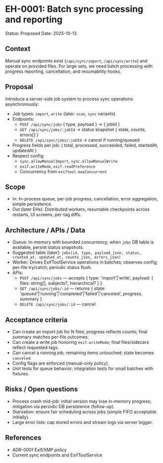 # EH-0001: Batch sync processing and reporting

Status: Proposed
Date: 2025-10-13

## Context
Manual sync endpoints exist (`/api/sync/import`, `/api/sync/write`) and operate on provided files. For large sets, we need batch processing with progress reporting, cancellation, and resumability hooks.

## Proposal
Introduce a server-side job system to process sync operations asynchronously:
- Job types: `import`, `write` (later: `scan`, `sync` variants)
- Endpoints:
  - `POST /api/sync/jobs` { type, payload } → { jobId }
  - `GET /api/sync/jobs/:jobId` → status snapshot { state, counts, errors[] }
  - `DELETE /api/sync/jobs/:jobId` → cancel if running/queued
- Progress fields per job: { total, processed, succeeded, failed, startedAt, updatedAt }
- Respect config:
  - `sync.allowManualImport`, `sync.allowManualWrite`
  - `exif.writeMode`, `exif.readPreference`
  - Concurrency from `exiftool.maxConcurrent`

## Scope
- In: In-process queue, per-job progress, cancellation, error aggregation, simple persistence.
- Out (later EHs): Distributed workers, resumable checkpoints across restarts, UI screens, per-tag diffs.

## Architecture / APIs / Data
- Queue: In-memory with bounded concurrency; when `jobs` DB table is available, persist status snapshots.
- Suggested table (later): `jobs(id, type, payload_json, status, created_at, updated_at, counts_json, errors_json)`
- Worker: Drives ExifToolService operations in batches; observes config; per-file try/catch; periodic status flush.
- APIs:
  - `POST /api/sync/jobs` — accepts { type: 'import'|'write', payload: { files: string[], subjects?, hierarchical? } }
  - `GET /api/sync/jobs/:id` — returns { state: 'queued'|'running'|'completed'|'failed'|'canceled', progress, summary }
  - `DELETE /api/sync/jobs/:id` — cancel

## Acceptance criteria
- Can create an import job for N files; progress reflects counts; final summary matches per-file outcomes.
- Can create a write job honoring `exif.writeMode`; final files/sidecars reflect requested tags.
- Can cancel a running job; remaining items untouched; state becomes `canceled`.
- Config flags are enforced (manual-only policy).
- Unit tests for queue behavior; integration tests for small batches with fixtures.

## Risks / Open questions
- Process crash mid-job: initial version may lose in-memory progress; mitigation via periodic DB persistence (follow-up).
- Starvation: ensure fair scheduling across jobs (simple FIFO acceptable initially).
- Large error lists: cap stored errors and stream logs via server logger.

## References
- ADR-0001 Exif/XMP policy
- Current sync endpoints and ExifToolService
